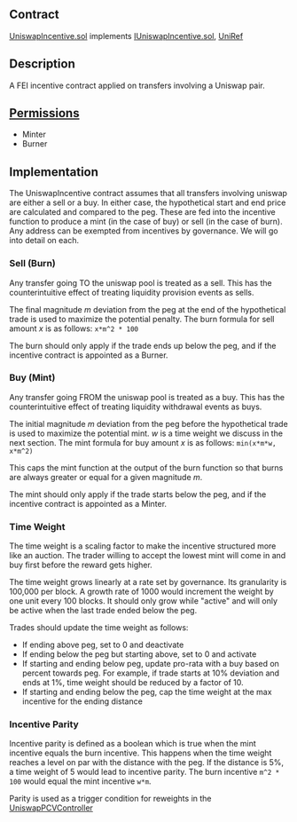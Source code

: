 ## Contract
[UniswapIncentive.sol](https://github.com/fei-protocol/fei-protocol-core/blob/master/contracts/token/UniswapIncentive.sol)
implements [IUniswapIncentive.sol](https://github.com/fei-protocol/fei-protocol-core/blob/master/contracts/token/IUniswapIncentive.sol), [UniRef](https://github.com/fei-protocol/fei-protocol-core/wiki/UniRef)

## Description
A FEI incentive contract applied on transfers involving a Uniswap pair.

## [Permissions](https://github.com/fei-protocol/fei-protocol-core/wiki/Permissions)
* Minter
* Burner

## Implementation
The UniswapIncentive contract assumes that all transfers involving uniswap are either a sell or a buy. In either case, the hypothetical start and end price are calculated and compared to the peg. These are fed into the incentive function to produce a mint (in the case of buy) or sell (in the case of burn). Any address can be exempted from incentives by governance. We will go into detail on each.

### Sell (Burn)
Any transfer going TO the uniswap pool is treated as a sell. This has the counterintuitive effect of treating liquidity provision events as sells. 

The final magnitude *m* deviation from the peg at the end of the hypothetical trade is used to maximize the potential penalty. The burn formula for sell amount *x* is as follows:
`x*m^2 * 100`

The burn should only apply if the trade ends up below the peg, and if the incentive contract is appointed as a Burner.

### Buy (Mint)
Any transfer going FROM the uniswap pool is treated as a buy. This has the counterintuitive effect of treating liquidity withdrawal events as buys. 

The initial magnitude *m* deviation from the peg before the hypothetical trade is used to maximize the potential mint. *w* is a time weight we discuss in the next section. The mint formula for buy amount *x* is as follows:
`min(x*m*w, x*m^2)`

This caps the mint function at the output of the burn function so that burns are always greater or equal for a given magnitude *m*.

The mint should only apply if the trade starts below the peg, and if the incentive contract is appointed as a Minter.

### Time Weight
The time weight is a scaling factor to make the incentive structured more like an auction. The trader willing to accept the lowest mint will come in and buy first before the reward gets higher.

The time weight grows linearly at a rate set by governance. Its granularity is 100,000 per block. A growth rate of 1000 would increment the weight by one unit every 100 blocks. It should only grow while "active" and will only be active when the last trade ended below the peg.

Trades should update the time weight as follows:
* If ending above peg, set to 0 and deactivate
* If ending below the peg but starting above, set to 0 and activate
* If starting and ending below peg, update pro-rata with a buy based on percent towards peg. For example, if trade starts at 10% deviation and ends at 1%, time weight should be reduced by a factor of 10.
* If starting and ending below the peg, cap the time weight at the max incentive for the ending distance

### Incentive Parity
Incentive parity is defined as a boolean which is true when the mint incentive equals the burn incentive. This happens when the time weight reaches a level on par with the distance with the peg. If the distance is 5%, a time weight of 5 would lead to incentive parity. The burn incentive `m^2 * 100` would equal the mint incentive `w*m`.

Parity is used as a trigger condition for reweights in the [UniswapPCVController](https://github.com/fei-protocol/fei-protocol-core/wiki/UniswapPCVController)
